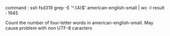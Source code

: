 command : ssh fsd319 grep -E '^.{4}$' american-english-small | wc -l
result : 1945

Count the number of four-letter words in american-english-small. May cause problem with non UTF-8 caracters
